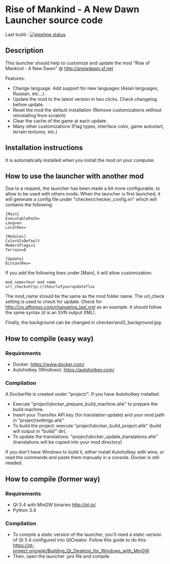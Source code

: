 # Rise of Mankind - A New Dawn Launcher source code

Last build : [![pipeline status](https://gitlab.com/dbkblk/rand_launcher/badges/master/pipeline.svg)](https://gitlab.com/dbkblk/rand_launcher/commits/master)

## Description
This launcher should help to customize and update the mod "Rise of Mankind - A New Dawn" @ http://anewdawn.sf.net

Features:
- Change language. Add support for new languages (Asian languages, Russian, etc...).
- Update the mod to the latest version in two clicks. Check changelog before update.
- Reset the mod the default installation (Remove customizations without reinstalling from scratch)
- Clear the cache of the game at each update.
- Many other customizations (Flag types, interface color, game autostart, terrain textures, etc.)

## Installation instructions
It is automatically installed when you install the mod on your computer.

## How to use the launcher with another mod
Due to a request, the launcher has been made a bit more configurable, to allow to be used with others mods. When the launcher is first launched, it will generate a config file under "checker/checker_config.ini" which will contains the following:

```
[Main]
ExecutablePath=
Lang=en
LocalRev=

[Modules]
ColorUI=Default
ModernFlags=1
Terrain=0

[Update]
DistantRev=
```

If you add the following lines under [Main], it will allow customization:

```
mod_name=Your mod name
url_check=http://theurlofyourupdateflux
```

The mod_name should be the same as the mod folder name. The url_check setting is used to check for update. Check for http://civ.afforess.com/changelog_last.xml as an example. It should follow the same syntax (it is an SVN output XML).

Finally, the background can be changed in checker/and2_background.jpg.

## How to compile (easy way)
### Requirements
- Docker: https://www.docker.com/
- Autohotkey (Windows): https://autohotkey.com/

### Compilation
A Dockerfile is created under "project/". If you have Autohotkey installed:
- Execute "project\docker_prepare_build_machine.ahk" to prepare the build machine.
- Insert your Transifex API key (for translation update) and your mod path in "project/settings.ahk"
- To build the project: execute "project\docker_build_project.ahk" (build will output in "build/" dir).
- To update the translations: "project\docker_update_translations.ahk" (translations will be copied into your mod directory)

If you don't have Windows to build it, either install Autohotkey with wine, or read the commands and paste them manually in a console. Docker is still needed.

## How to compile (former way)
### Requirements
- Qt 5.4 with MinGW binaries http://qt.io/
- Python 3.4

### Compilation
- To compile a static version of the launcher, you'll need a static version of Qt 5.4 configured into QtCreator. Follow this guide to do this: https://qt-project.org/wiki/Building_Qt_Desktop_for_Windows_with_MinGW
- Then, open the launcher .pro file and compile.
